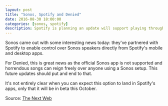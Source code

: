```yaml
---
layout: post
title: "Sonos, Spotify and Denied"
date: 2016-08-30 18:00:00
categories: [sonos, spotify]
description: Spotify is planning an update will support playing through Sonos speakers.
---
```


Sonos came out with some interesting news today: they've partnered with Spotify to enable control over Sonos speakers directly from Spotify's mobile and desktop apps.

For Denied, this is great news as the official Sonos app is not supported and horrendous songs can reign freely over anyone using a Sonos setup. This future updates should put and end to that.

It's not entirely clear when you can expect this option to land in Spotify's apps, only that it will be in beta this October.

Source: [The Next Web](http://thenextweb.com/apps/2016/08/30/spotify-will-soon-able-control-sonos-without-wi-fi/)
